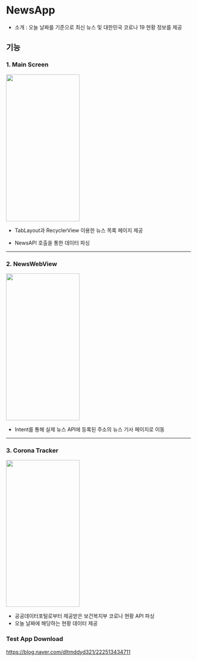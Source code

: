 # NewsApp

- 소개 : 오늘 날짜를 기준으로 최신 뉴스 및 대한민국 코로나 19 현황 정보를 제공

## 기능
### 1. Main Screen

<img src = "https://user-images.githubusercontent.com/73208493/134335974-545b86a7-63f1-4785-a9e5-b25476e4661a.gif" width="200" height="400">

- TabLayout과 RecyclerView 이용한 뉴스 목록 페이지 제공

- NewsAPI 호출을 통한 데이터 파싱
----

### 2. NewsWebView

<img src = "https://user-images.githubusercontent.com/73208493/134336394-c4fd9b7c-f118-4dca-bcae-afc0a692e04b.gif" width="200" height="400">

- Intent를 통해 실제 뉴스 API에 등록된 주소의 뉴스 기사 페이지로 이동
------

### 3. Corona Tracker

<img src = "https://user-images.githubusercontent.com/73208493/134337022-e243434a-67c2-4acf-8410-87d27b6389ab.gif" width="200" height="400">

- 공공데이터포털로부터 제공받은 보건복지부 코로나 현황 API 파싱
- 오늘 날짜에 해당하는 현황 데이터 제공

### Test App Download

https://blog.naver.com/dltmddyd321/222513434711

